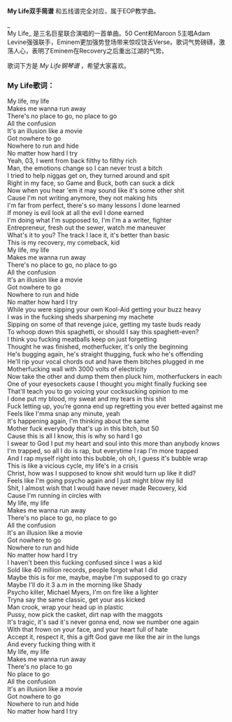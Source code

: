 

**My Life双手简谱** 和五线谱完全对应，属于EOP教学曲。

_  
My Life_ 是三名巨星联合演唱的一首单曲。50 Cent和Maroon 5主唱Adam
Levine强强联手，Eminem更加强势登场带来惊叹饶舌Verse。歌词气势磅礴，激荡人心，表明了Eminem在Recovery之后重出江湖的气势。

  
歌词下方是 _My Life钢琴谱_ ，希望大家喜欢。

### My Life歌词：

My life, my life  
Makes me wanna run away  
There's no place to go, no place to go  
All the confusion  
It's an illusion like a movie  
Got nowhere to go  
Nowhere to run and hide  
No matter how hard I try  
Yeah, 03, I went from back filthy to filthy rich  
Man, the emotions change so I can never trust a bitch  
I tried to help niggas get on, they turned around and spit  
Right in my face, so Game and Buck, both can suck a dick  
Now when you hear 'em it may sound like it's some other shit  
Cause I'm not writing anymore, they not making hits  
I'm far from perfect, there's so many lessons I done learned  
If money is evil look at all the evil I done earned  
I'm doing what I'm supposed to, I'm I'm a a writer, fighter  
Entrepreneur, fresh out the sewer, watch me maneuver  
What's it to you? The track I lace it, it's better than basic  
This is my recovery, my comeback, kid  
My life, my life  
Makes me wanna run away  
There's no place to go, no place to go  
All the confusion  
It's an illusion like a movie  
Got nowhere to go  
Nowhere to run and hide  
No matter how hard I try  
While you were sipping your own Kool-Aid getting your buzz heavy  
I was in the fucking sheds sharpening my machete  
Sipping on some of that revenge juice, getting my taste buds ready  
To whoop down this spaghetti, or should I say this spaghett-even?  
I think you fucking meatballs keep on just forgetting  
Thought he was finished, motherfucker, it's only the beginning  
He's bugging again, he's straight thugging, fuck who he's offending  
He'll rip your vocal chords out and have them bitches plugged in me  
Motherfucking wall with 3000 volts of electricity  
Now take the other and dump them then pluck him, motherfuckers in each  
One of your eyesockets cause I thought you might finally fucking see  
That'll teach you to go voicing your cocksucking opinion to me  
I done put my blood, my sweat and my tears in this shit  
Fuck letting up, you’re gonna end up regretting you ever betted against me  
Feels like I'mma snap any minute, yeah  
It's happening again, I'm thinking about the same  
Mother fuck everybody that's up in this bitch, but 50  
Cause this is all I know, this is why so hard I go  
I swear to God I put my heart and soul into this more than anybody knows  
I'm trapped, so all I do is rap, but everytime I rap I'm more trapped  
And I rap myself right into this bubble, oh oh, I guess it's bubble wrap  
This is like a vicious cycle, my life's in a crisis  
Christ, how was I supposed to know shit would turn up like it did?  
Feels like I'm going psycho again and I just might blow my lid  
Shit, I almost wish that I would have never made Recovery, kid  
Cause I'm running in circles with  
My life, my life  
Makes me wanna run away  
There's no place to go, no place to go  
All the confusion  
It's an illusion like a movie  
Got nowhere to go  
Nowhere to run and hide  
No matter how hard I try  
I haven't been this fucking confused since I was a kid  
Sold like 40 million records, people forgot what I did  
Maybe this is for me, maybe, maybe I'm supposed to go crazy  
Maybe I'll do it 3 a.m in the morning like Shady  
Psycho killer, Michael Myers, I'm on fire like a lighter  
Tryna say the same classic, get your ass kicked  
Man crook, wrap your head up in plastic  
Pussy, now pick the casket, dirt nap with the maggots  
It's tragic, it's sad it's never gonna end, now we number one again  
With that frown on your face, and your heart full of hate  
Accept it, respect it, this a gift God gave me like the air in the lungs  
And every fucking thing with it  
My life, my life  
Makes me wanna run away  
There's no place to go  
No place to go  
All the confusion  
It's an illusion like a movie  
Got nowhere to go  
Nowhere to run and hide  
No matter how hard I try

